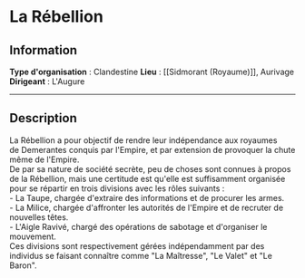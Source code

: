 # La Rébellion
## Information
**Type d'organisation** : Clandestine
**Lieu** : [[Sidmorant (Royaume)]], Aurivage
**Dirigeant** : L'Augure
****
## Description
La Rébellion a pour objectif de rendre leur indépendance aux royaumes de Demerantes conquis par l'Empire, et par extension de provoquer la chute même de l'Empire.  
De par sa nature de société secrète, peu de choses sont connues à propos de la Rébellion, mais une certitude est qu'elle est suffisamment organisée pour se répartir en trois divisions avec les rôles suivants :  
	- La Taupe, chargée d'extraire des informations et de procurer les armes.  
	- La Milice, chargée d'affronter les autorités de l'Empire et de recruter de nouvelles têtes.  
	- L'Aigle Ravivé, chargé des opérations de sabotage et d'organiser le mouvement.  
Ces divisions sont respectivement gérées indépendamment par des individus se faisant connaître comme "La Maîtresse", "Le Valet" et "Le Baron".
